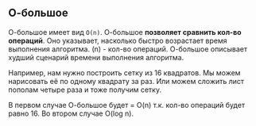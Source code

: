 ## О-большое

О-большое имеет вид `O(n)`. О-большое __позволяет сравнить кол-во операций__. Оно указывает, насколько быстро возрастает
время выполнения алгоритма.
(n) - кол-во операций.
О-большое описывает худший сценарий времени выполнения алгоритма.

Например, нам нужно построить сетку из 16 квадратов. Мы можем нарисовать её по одному квадрату за раз.
Или можем сложить лист пополам четыре раза и тоже получим сетку.

В первом случае О-большое будет = O(n) т.к. кол-во операций будет равно 16.
Во втором случае O(log n).

